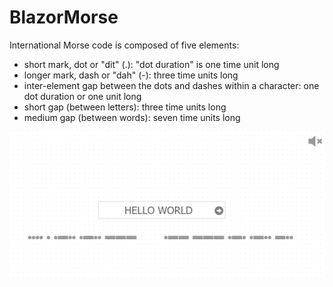 # BlazorMorse

International Morse code is composed of five elements:

+ short mark, dot or "dit" (.): "dot duration" is one time unit long
+ longer mark, dash or "dah" (-): three time units long
+ inter-element gap between the dots and dashes within a character: one dot duration or one unit long
+ short gap (between letters): three time units long
+ medium gap (between words): seven time units long

<img src="https://github.com/johanjonsson1/BlazorMorse/blob/main/BlazorMorse/screenshot.png" width="600">
